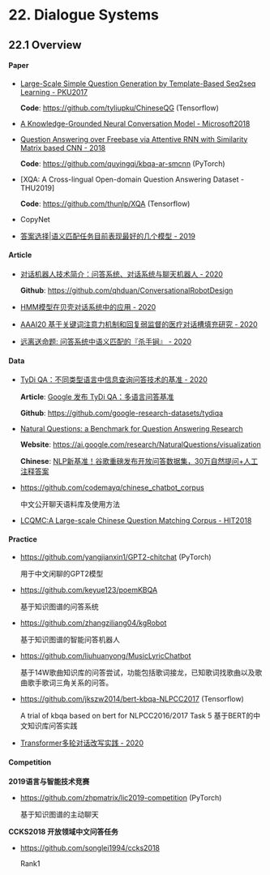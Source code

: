 # 22. Dialogue Systems

## 22.1 Overview

#### Paper

- [Large-Scale Simple Question Generation by Template-Based Seq2seq Learning - PKU2017](http://tcci.ccf.org.cn/conference/2017/papers/1066.pdf)

    **Code**: <https://github.com/tyliupku/ChineseQG> (Tensorflow)

- [A Knowledge-Grounded Neural Conversation Model - Microsoft2018](https://arxiv.org/abs/1702.01932)

- [Question Answering over Freebase via Attentive RNN with Similarity Matrix based CNN - 2018](https://arxiv.org/abs/1804.03317v2)

    **Code**: <https://github.com/quyingqi/kbqa-ar-smcnn> (PyTorch)

- [XQA: A Cross-lingual Open-domain Question Answering Dataset - THU2019]

    **Code**: <https://github.com/thunlp/XQA> (Tensorflow)

- CopyNet

- [答案选择|语义匹配任务目前表现最好的几个模型 - 2019](https://zhuanlan.zhihu.com/p/39920446)


#### Article

- [对话机器人技术简介：问答系统、对话系统与聊天机器人 - 2020](https://mp.weixin.qq.com/s/K8FUn4F3LD2JAAfn7nvUUw)

    **Github**: <https://github.com/qhduan/ConversationalRobotDesign>

- [HMM模型在贝壳对话系统中的应用 - 2020](https://mp.weixin.qq.com/s?__biz=MzI3ODgwODA2MA==&mid=2247488053&idx=3&sn=b075a65c16b2b9f72061bde6db296c1f)

- [AAAI20 基于关键词注意力机制和回复弱监督的医疗对话槽填充研究 - 2020](https://mp.weixin.qq.com/s?__biz=MzIxMjAzNDY5Mg==&mid=2650797127&idx=1&sn=f309a091e910e61198b1864b028f51eb)

- [远离送命题: 问答系统中语义匹配的『杀手锏』 - 2020](https://mp.weixin.qq.com/s/eyM8RTjtl3FOF5jyLe3Sig)


#### Data

- [TyDi QA：不同类型语言中信息查询问答技术的基准 - 2020](https://google-research-datasets.github.io/tydiqa/)

    **Article**: [Google 发布 TyDi QA：多语言问答基准](https://mp.weixin.qq.com/s/mLtz0ezNwoh8cd-5Mfka1Q)

    **Github**: <https://github.com/google-research-datasets/tydiqa>

- [Natural Questions: a Benchmark for Question Answering Research](https://ai.google/research/pubs/pub47761)

    **Website**: <https://ai.google.com/research/NaturalQuestions/visualization>

    **Chinese**: [NLP新基准！谷歌重磅发布开放问答数据集，30万自然提问+人工注释答案](http://www.sohu.com/a/291408751_642762)

- <https://github.com/codemayq/chinese_chatbot_corpus>

    中文公开聊天语料库及使用方法

- [LCQMC:A Large-scale Chinese Question Matching Corpus - HIT2018](https://www.aclweb.org/anthology/C18-1166/)


#### Practice

- <https://github.com/yangjianxin1/GPT2-chitchat> (PyTorch)

    用于中文闲聊的GPT2模型

- <https://github.com/keyue123/poemKBQA>

    基于知识图谱的问答系统

- <https://github.com/zhangziliang04/kgRobot>

    基于知识图谱的智能问答机器人

- <https://github.com/liuhuanyong/MusicLyricChatbot>

    基于14W歌曲知识库的问答尝试，功能包括歌词接龙，已知歌词找歌曲以及歌曲歌手歌词三角关系的问答。

- <https://github.com/jkszw2014/bert-kbqa-NLPCC2017> (Tensorflow)

    A trial of kbqa based on bert for NLPCC2016/2017 Task 5  基于BERT的中文知识库问答实践

- [Transformer多轮对话改写实践 - 2020](https://mp.weixin.qq.com/s/jBGGO4GSE05XaO0U7cjnhQ)


#### Competition

**2019语言与智能技术竞赛**

- <https://github.com/zhpmatrix/lic2019-competition> (PyTorch)

    基于知识图谱的主动聊天


**CCKS2018 开放领域中文问答任务**

- <https://github.com/songlei1994/ccks2018>

    Rank1
